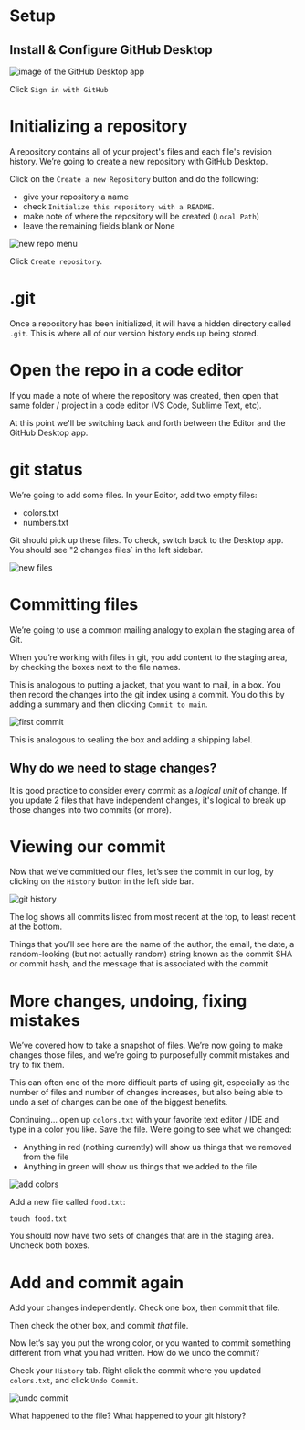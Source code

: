 # Setup

## Install & Configure GitHub Desktop

![image of the GitHub Desktop app](github-desktop-get-started.png)

Click `Sign in with GitHub`


# Initializing a repository

A repository contains all of your project's files and each file's revision history. We’re going to create a new repository with GitHub Desktop.

Click on the `Create a new Repository` button and do the following:

- give your repository a name
- check `Initialize this repository with a README`. 
- make note of where the repository will be created (`Local Path`)
- leave the remaining fields blank or None

![new repo menu](new-repo-menu.png)

Click `Create repository`.

# .git

Once a repository has been initialized, it will have a hidden directory called `.git`. This is where all of our version history ends up being stored.


# Open the repo in a code editor

If you made a note of where the repository was created, then open that same folder / project in a code editor (VS Code, Sublime Text, etc).

At this point we'll be switching back and forth between the Editor and the GitHub Desktop app.

# git status

We’re going to add some files. In your Editor, add two empty files:

- colors.txt 
- numbers.txt

Git should pick up these files. To check, switch back to the Desktop app. You should see "2 changes files` in the left sidebar.

![new files](new-files.png)


# Committing files


We’re going to use a common mailing analogy to explain the staging area of Git.


When you’re working with files in git, you add content to the staging area, by checking the boxes next to the file names.

This is analogous to putting a jacket, that you want to mail, in a box. You then record the changes into the git index using a commit. You do this by adding a summary and then clicking `Commit to main`.

![first commit](first-commit.png)

This is analogous to sealing the box and adding a shipping label.


## Why do we need to stage changes?

It is good practice to consider every commit as a *logical unit* of change. If you update 2 files that have independent changes, it's logical to break up those changes into two commits (or more).

# Viewing our commit

Now that we’ve committed our files, let’s see the commit in our log, by clicking on the `History` button in the left side bar.

![git history](git-history.png)

The log shows all commits listed from most recent at the top, to least recent at the bottom.

Things that you’ll see here are the name of the author, the email, the date, a random-looking (but not actually random) string known as the commit SHA or commit hash, and the message that is associated with the commit


# More changes, undoing, fixing mistakes

We’ve covered how to take a snapshot of files. We’re now going to make changes those files, and we’re going to purposefully commit mistakes and try to fix them.


This can often one of the more difficult parts of using git, especially as the number of files and number of changes increases, but also being able to undo a set of changes can be one of the biggest benefits.


Continuing... open up `colors.txt` with your favorite text editor / IDE and type in a color you like. Save the file. We’re going to see what we changed:

- Anything in red (nothing currently) will show us things that we removed from the file
- Anything in green will show us things that we added to the file.

![add colors](add-color.png)

Add a new file called `food.txt`:

```console
touch food.txt
```

You should now have two sets of changes that are in the staging area. Uncheck both boxes.


# Add and commit again

Add your changes independently. Check one box, then commit that file.

Then check the other box, and commit *that* file.

Now let’s say you put the wrong color, or you wanted to commit something different from what you had written. How do we undo the commit?

Check your `History` tab. Right click the commit where you updated `colors.txt`, and click `Undo Commit`.


![undo commit](undo-commit.png)

What happened to the file? What happened to your git history?
